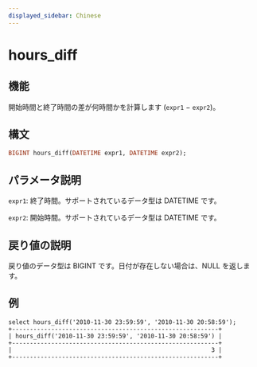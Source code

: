 ```yaml
---
displayed_sidebar: Chinese
---
```


# hours_diff

## 機能

開始時間と終了時間の差が何時間かを計算します (`expr1` − `expr2`)。

## 構文

```Haskell
BIGINT hours_diff(DATETIME expr1, DATETIME expr2);
```

## パラメータ説明

`expr1`: 終了時間。サポートされているデータ型は DATETIME です。

`expr2`: 開始時間。サポートされているデータ型は DATETIME です。

## 戻り値の説明

戻り値のデータ型は BIGINT です。日付が存在しない場合は、NULL を返します。

## 例

```Plain Text
select hours_diff('2010-11-30 23:59:59', '2010-11-30 20:58:59');
+----------------------------------------------------------+
| hours_diff('2010-11-30 23:59:59', '2010-11-30 20:58:59') |
+----------------------------------------------------------+
|                                                        3 |
+----------------------------------------------------------+
```
